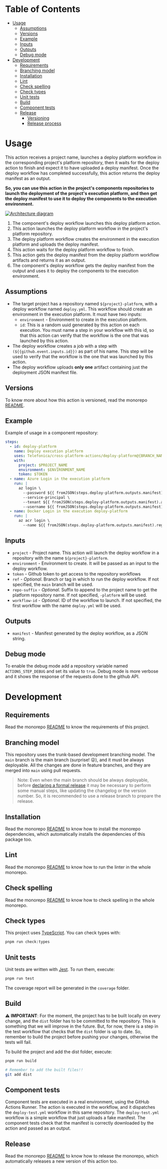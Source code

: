 # Table of Contents

* [Usage](#usage)
  * [Assumptions](#assumptions)
  * [Versions](#versions)
  * [Example](#example)
  * [Inputs](#inputs)
  * [Outputs](#outputs)
  * [Debug mode](#debug-mode)
* [Development](#development)
  * [Requirements](#requirements)
  * [Branching model](#branching-model)
  * [Installation](#installation)
  * [Lint](#lint)
  * [Check spelling](#check-spelling)
  * [Check types](#check-types)
  * [Unit tests](#unit-tests)
  * [Build](#build)
  * [Component tests](#component-tests)
  * [Release](#release)
    * [Versioning](#versioning)
    * [Release process](#release-process)

# Usage

This action receives a project name, launches a deploy platform workflow in the corresponding project's platform repository, then it waits for the deploy action to finish and expect it to have uploaded a deploy manifest. Once the deploy workflow has completed successfully, this action returns the deploy manifest as an output.

__So, you can use this action in the project's components repositories to launch the deployment of the project's execution platform, and then get the deploy manifest to use it to deploy the components to the execution environment.__

[![Architecture diagram](./docs/architecture-diagram.png)](./docs/architecture-diagram.png)

1. The component's deploy workflow launches this deploy platform action.
2. This action launches the deploy platform workflow in the project's platform repository.
3. The deploy platform workflow creates the environment in the execution platform and uploads the deploy manifest.
4. This action waits for the deploy platform workflow to finish.
5. This action gets the deploy manifest from the deploy platform workflow artifacts and returns it as an output.
6. The component's deploy workflow gets the deploy manifest from the output and uses it to deploy the components to the execution environment.

## Assumptions

- The target project has a repository named `${project}-platform`, with a deploy workflow named `deploy.yml`. This workflow should create an environment in the execution platform. It must have two inputs:
  * `environment` - Environment to create in the execution platform.
  * `id`: This is a random uuid generated by this action on each execution. You must name a step in your workflow with this id, so that this action can verify that the workflow is the one that was launched by this action.
- The deploy workflow creates a job with a step with `(${{github.event.inputs.id}})` as part of his name. This step will be used to verify that the workflow is the one that was launched by this action. 
- The deploy workflow uploads __only one__ artifact containing just the deployment JSON manifest file.

## Versions

To know more about how this action is versioned, read the monorepo [README](../README.md#versions).

## Example

Example of usage in a component repository:

```yaml
steps:
  - id: deploy-platform
    name: Deploy execution platform
    uses: Telefonica/cross-platform-actions/deploy-platform@{BRANCH_NAME|VERSION}
    with:
      project: $PROJECT_NAME
      environment: $ENVIRONMENT_NAME
      token: $TOKEN
  - name: Azure Login in the execution platform
    run: |
      az login \
        --password ${{ fromJSON(steps.deploy-platform.outputs.manifest).azure.credentials.client_secret }} \
        --service-principal \
        --tenant ${{ fromJSON(steps.deploy-platform.outputs.manifest).azure.credentials.tenant_id }} \
        --username ${{ fromJSON(steps.deploy-platform.outputs.manifest).azure.credentials.client_id }}
  - name: Docker Login in the execution deploy-platform
    run: |
      az acr login \
        --name ${{ fromJSON(steps.deploy-platform.outputs.manifest).registry.name }}
```

## Inputs

- `project` - Project name. This action will launch the deploy workflow in a repository with the name `${project}-platform`.
- `environment` - Environment to create. It will be passed as an input to the deploy workflow.
- `token` - Github token to get access to the repository workflows
- `ref` - _Optional_. Branch or tag in which to run the deploy workflow. If not specified, the `main` branch will be used.
- `repo-suffix` - _Optional_. Suffix to append to the project name to get the platform repository name. If not specified, `-platform` will be used.
- `workflow-id` - _Optional_. ID of the workflow to launch. If not specified, the first workflow with the name `deploy.yml` will be used.

## Outputs

- `manifest` - Manifest generated by the deploy workflow, as a JSON string.

## Debug mode

To enable the debug mode add a repository variable named `ACTIONS_STEP_DEBUG` and set its value to `true`. Debug mode is more verbose and it shows the response of the requests done to the github API.

# Development

## Requirements

Read the monorepo [README](../README.md#requirements) to know the requirements of this project.

## Branching model

This repository uses the trunk-based development branching model. The `main` branch is the main branch (surprise! 😜), and it must be always deployable. All the changes are done in feature branches, and they are merged into `main` using pull requests.

> Note: Even when the main branch should be always deployable, before [declaring a formal release](#release) it may be necessary to perform some manual steps, like updating the changelog or the version number. So, it is recommended to use a release branch to prepare the release.

## Installation

Read the monorepo [README](../README.md#development) to know how to install the monorepo dependencies, which automatically installs the dependencies of this package too.

## Lint

Read the monorepo [README](../README.md#development) to know how to run the linter in the whole monorepo.

## Check spelling

Read the monorepo [README](../README.md#development) to know how to check spelling in the whole monorepo.

## Check types

This project uses [TypeScript](https://www.typescriptlang.org/). You can check types with:

```sh
pnpm run check:types
```

## Unit tests

Unit tests are written with [Jest](https://jestjs.io/). To run them, execute:

```sh
pnpm run test
```

The coverage report will be generated in the `coverage` folder.

## Build

⚠️ __IMPORTANT__: For the moment, the project has to be built locally on every change, and the `dist` folder has to be committed to the repository. This is something that we will improve in the future. But, for now, there is a step in the test workflow that checks that the `dist` folder is up to date. So, remember to build the project before pushing your changes, otherwise the tests will fail.

To build the project and add the dist folder, execute:

```sh
pnpm run build

# Remember to add the built files!!
git add dist
```

## Component tests

Component tests are executed in a real environment, using the GitHub Actions Runner. The action is executed in the workflow, and it dispatches the `deploy-test.yml` workflow in this same repository. The `deploy-test.yml` workflow is a simple workflow that just uploads a fake manifest. The component tests check that the manifest is correctly downloaded by the action and passed as an output.

## Release

Read the monorepo [README](../README.md#release) to know how to release the monorepo, which automatically releases a new version of this action too.
